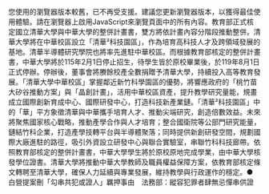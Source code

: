 您使用的瀏覽器版本較舊，已不再受支援。建議您更新瀏覽器版本，以獲得最佳使用體驗。請在瀏覽器上啟用JavaScript來瀏覽頁面中的所有內容。教育部正式核定國立清華大學與中華大學的整併計畫書，雙方將依計畫內容分階段推動整併。清華大學將在中華校區設立「清華²科技園區」，作為培育高科技人才及跨領域發展的基地。清華半導體研究學院也將率先進駐中華校區。而根據教育部核定的整併計畫書，中華大學將於115年2月1日停止招生，待學生皆於原校畢業後，於119年8月1日正式停辦。停辦後，董事會將賸餘校產全數捐贈予清華大學，持續投入高等教育發展。「清華大學中華校區」掌握鄰近新竹科學園區的優勢，將響應政府的「桃竹苗大矽谷推動方案」與「晶創計畫」，活用中華校區資產，提升教學研究量能，規畫成立國際創新育成中心、國際研發中心，打造科技新產業鏈。「清華²科技園區」中的「華」平方象徵清華與中華攜手培育人才、推動尖端研究，創造倍數效益。未來將聚焦國家核心戰略，推動產學合作與人才培育；整合國衛院等公部門研究能量，鏈結竹科企業，打造產學技轉平台與半導體聚落；同時提供新創研發空間，規劃國際大廠進駐的路徑，吸引外資設立研發中心與聯合實驗室，串聯竹科科技廊帶。依照教育部核定的整併計畫書，中華大學學生將於原校原地完成學業，由中華大學核發學位證書。清華大學將推動中華大學教師及職員權益保障方案，依教育部核定條文轉聘至清華大學，確保人力延續與專業發展，維持教學與行政運作的穩定。● 白營提案刪「勾串共犯或證人」羈押事由　法務部：縱容犯罪者肆無忌憚串供證